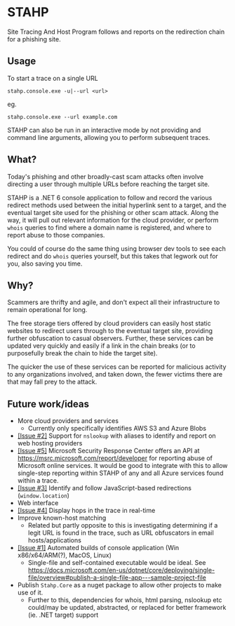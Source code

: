 # STAHP

Site Tracing And Host Program follows and reports on the redirection chain for a phishing site.

## Usage

To start a trace on a single URL

`stahp.console.exe -u|--url <url>`

eg.

`stahp.console.exe --url example.com`

STAHP can also be run in an interactive mode by not providing and command line arguments, allowing you to perform subsequent traces.

## What?

Today's phishing and other broadly-cast scam attacks often involve directing a user through multiple URLs before reaching the target site.

STAHP is a .NET 6 console application to follow and record the various redirect methods used between the initial hyperlink sent to a target, and the eventual target site used for the phishing or other scam attack. Along the way, it will pull out relevant information for the cloud provider, or perform `whois` queries to find where a domain name is registered, and where to report abuse to those companies.

You could of course do the same thing using browser dev tools to see each redirect and do `whois` queries yourself, but this takes that legwork out for you, also saving you time.

## Why?

 Scammers are thrifty and agile, and don't expect all their infrastructure to remain operational for long.

 The free storage tiers offered by cloud providers can easily host static websites to redirect users through to the eventual target site, providing further obfuscation to casual observers. Further, these services can be updated very quickly and easily if a link in the chain breaks (or to purposefully break the chain to hide the target site).

The quicker the use of these services can be reported for malicious activity to any organizations involved, and taken down, the fewer victims there are that may fall prey to the attack.

## Future work/ideas

- More cloud providers and services
  - Currently only specifically identifies AWS S3 and Azure Blobs
- [[Issue #2]](https://github.com/Sebbs128/STAHP/issues/2) Support for `nslookup` with aliases to identify and report on web hosting providers
- [[Issue #5]](https://github.com/Sebbs128/STAHP/issues/5) Microsoft Security Response Center offers an API at https://msrc.microsoft.com/report/developer for reporting abuse of Microsoft online services. It would be good to integrate with this to allow single-step reporting within STAHP of any and all Azure services found within a trace.
- [[Issue #3]](https://github.com/Sebbs128/STAHP/issues/3) Identify and follow JavaScript-based redirections (`window.location`)
- Web interface
- [[Issue #4]](https://github.com/Sebbs128/STAHP/issues/4) Display hops in the trace in real-time
- Improve known-host matching
  - Related but partly opposite to this is investigating determining if a legit URL is found in the trace, such as URL obfuscators in email hosts/applications
- [[Issue #1]](https://github.com/Sebbs128/STAHP/issues/1) Automated builds of console application (Win x86/x64/ARM(?), MacOS, Linux)
  - Single-file and self-contained executable would be ideal. See https://docs.microsoft.com/en-us/dotnet/core/deploying/single-file/overview#publish-a-single-file-app---sample-project-file
- Publish `Stahp.Core` as a nuget package to allow other projects to make use of it.
  - Further to this, dependencies for whois, html parsing, nslookup etc could/may be updated, abstracted, or replaced for better framework (ie. .NET target) support
